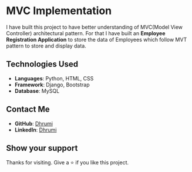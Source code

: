 # MVC Implementation
I have built this project to have better understanding of MVC(Model View Controller) architectural pattern. For that I have built an **Employee Registration Application** to store the data of Employees which follow MVT pattern to store and display data.

## Technologies Used
- **Languages**: Python, HTML, CSS
- **Framework**: Django, Bootstrap
- **Database**: MySQL

## Contact Me
- **GitHub**: [Dhrumi](https://github.com/DhrumiPrajapati)
- **LinkedIn**: [Dhrumi](https://www.linkedin.com/in/dhrumiprajapati/)

## Show your support
Thanks for visiting. Give a ⭐️ if you like this project.
